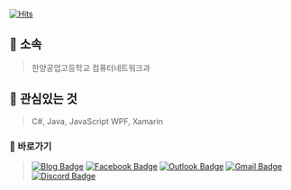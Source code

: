 [![Hits](https://hits.seeyoufarm.com/api/count/incr/badge.svg?url=https%3A%2F%2Fgithub.com%2Fbanb3515%2F&count_bg=%235BB418&title_bg=%232EB5FC&icon=csharp.svg&icon_color=%235E25BE&title=Hits&edge_flat=false)](https://hits.seeyoufarm.com)

## **🏫 소속**
> 한양공업고등학교 컴퓨터네트워크과

## **🔎 관심있는 것**
> C#, Java, JavaScript
> WPF, Xamarin

### **🔗 바로가기**
> [![Blog Badge](https://img.shields.io/badge/Blog-181717?style=flat-square&logo=GitHub&logoColor=white&link=https://github.com/banb3515/)](https://github.com/banb3515/) [![Facebook Badge](https://img.shields.io/badge/Facebook-1877f2?style=flat-square&logo=facebook&logoColor=white&link=https://www.facebook.com/banb3515)](https://www.facebook.com/banb3515) [![Outlook Badge](https://img.shields.io/badge/Outlook-0078D4?style=flat-square&logo=Microsoft-Outlook&logoColor=white&link=mailto:banb3515@outlook.kr)](mailto:banb3515@outlook.kr) [![Gmail Badge](https://img.shields.io/badge/Gmail-d14836?style=flat-square&logo=Gmail&logoColor=white&link=mailto:banb3515@gmail.com)](mailto:banb3515@gmail.com) [![Discord Badge](https://img.shields.io/badge/Discord-7289DA?style=flat-square&logo=Discord&logoColor=white&link=mailto:banb3515@gmail.com)](mailto:banb3515@gmail.com)
